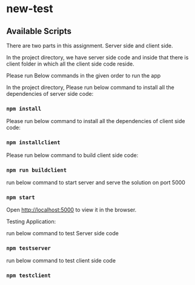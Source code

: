 # new-test

## Available Scripts

There are two parts in this assignment. Server side and client side.

In the project directory, we have server side code and inside that there is client folder in which all the client side code reside.

Please run Below commands in the given order to run the app

In the project directory, Please run below command to install all the dependencies of server side code:
### `npm install`

Please run below command to install all the dependencies of client side code:
### `npm installclient`

Please run below command to build client side code:
### `npm run buildclient`

run below command to start server and serve the solution on port 5000
### `npm start`

Open [http://localhost:5000](http://localhost:5000) to view it in the browser.



Testing Application:

run below command to test Server side code
### `npm testserver`


run below command to test client side code
### `npm testclient`

